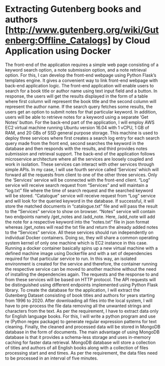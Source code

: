 # Extracting Gutenberg books and authors [http://www.gutenberg.org/wiki/Gutenberg:Offline_Catalogs] by Cloud Application using Docker

The front-end of the application requires a simple web page consisting of a keyword search option, a note submission option, and a note retrieval option. For this, I can develop the front-end webpage using Python Flask’s templates engine. It gives a convenient way to link front-end webpage with back-end application logic. The front-end application will enable users to search for a book title or author name using text input field and a button. In response, the users will get the results displayed in the form of a table where first column will represent the book title and the second column will represent the author name. If the search query fetches some results, the users get an option to submit notes for that particular keyword. In addition, users will be able to retrieve notes for a keyword using a separate ‘Get Notes’ button.
For the back-end part of the application, I will employ AWS EC2 virtual machine running Ubuntu version 16.04 with 1 vCPU, 1 GB of RAM, and 20 GBs of SSD general purpose storage. This machine is used to deploy three services where first creates a search log entry for each search query made from the front end, second searches the keyword in the database and then responds with the results, and third provides notes submission and retrieval support. The back-end of the application follows microservice architecture where all the services are loosely coupled and work in isolation. These services can interact with other services through simple APIs. In my case, I will use fourth service called ‘Services’ which will forward all the requests from client to one of the other three services. Only the ‘Services’ service will be connected with the front-end client. “Log” service will receive search request from “Services” and will maintain a “log.txt” file where the time of search request and the searched keyword will be stored. “Catalogue” service will receive request from “Log” service and will look for the queried keyword in the database. If successful, it will store the matched documents in “catalogue.txt” file and will pass the result to the “Services” service to show on browser. “Notes” service will contain two endpoints namely /get_notes and /add_note. Here, /add_note will add the note for a respective keyword into the “notes.txt” file in json format whereas /get_notes will read the txt file and return the already added notes to the “Services” service. All these services should run independently on individual Docker containers. Doing so, they will share a common operating system kernel of only one machine which is EC2 instance in this case. Running a docker container basically spins up a new virtual machine with a defined machine image using Dockerfile and with a set of dependencies required for that particular service to run. In this way, an isolated environment is created for the service and therefore, the container running the respective service can be moved to another machine without the need of installing the dependencies again. The requests and the response to and from these services will be based on HTTP protocol. The API requests will be distinguished using different endpoints implemented using Python Flask library.
To create the database for the application, I will extract the Gutenberg Dataset consisting of book titles and authors for years starting from 1996 to 2020. After downloading all files into the local system, I will have to pre-process the file data removing all the unwanted strings and characters from the text. As per the requirement, I have to extract data only for English language books. For this, I will write a python program and use re (Python regex package) to generate regular expression patterns for text cleaning. Finally, the cleaned and processed data will be stored in MongoDB database in the form of documents. The main advantage of using MongoDB database is that it provides a schema-less storage and uses in-memory caching for faster data retrieval. MongoDB database will store a collection of titles and authors of all English books along with a collection of files processing start and end times. As per the requirement, the data files need to be processed in an interval of five minutes.
